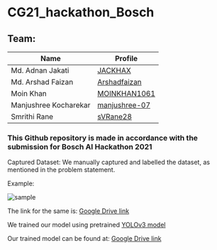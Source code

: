 # CG21_hackathon_Bosch

## Team:
| Name      | Profile |
| ----------- | ----------- |
| Md. Adnan Jakati      | [JACKHAX](https://github.com/jackhax)       |
| Md. Arshad Faizan   | [Arshadfaizan](https://github.com/arshadfaizan)|
| Moin Khan  |[MOINKHAN1061](https://github.com/MOINKHAN1061)         |
| Manjushree Kocharekar   | [manjushree-07](https://github.com/manjushree-07)        |
| Smrithi Rane | [sVRane28](https://github.com/svRane28)        |

### This Github repository is made in accordance with the submission for Bosch AI Hackathon 2021

Captured Dataset:
We manually captured and labelled the dataset, as mentioned in the problem statement.

Example:

![sample](https://i.ibb.co/Xs9srH6/Capture.png)

The link for the same is: [Google Drive link](https://drive.google.com/drive/u/0/folders/1T1uGCmj-KpX0HM1-cqrdGi9MMB09hbzK)

We trained our model using pretrained [YOLOv3 model](https://github.com/OlafenwaMoses/ImageAI) 

Our trained model can be found at: [Google Drive link](https://drive.google.com/drive/u/0/folders/1-heXWIAg2AevoleDUTiKpCnSy-i_Y4wJ)
